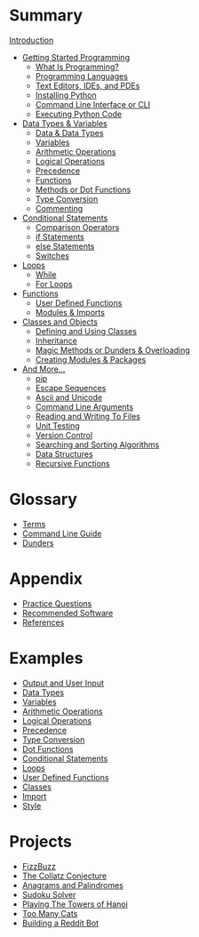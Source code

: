 # Summary

[Introduction](./introduction.md)
- [Getting Started Programming]()
	- [What Is Programming?](./started/what.md)
	- [Programming Languages](./started/langs.md)
	- [Text Editors, IDEs, and PDEs](./started/ide.md)
	- [Installing Python](./started/install_py.md)
	- [Command Line Interface or CLI](./started/cli.md)
	- [Executing Python Code](./started/run.md)
- [Data Types & Variables]()
	- [Data & Data Types](./data/data.md)
	- [Variables](./data/vars.md)
	- [Arithmetic Operations](./data/arithmetic.md)
	- [Logical Operations](./data/logic.md)
	- [Precedence](./data/precedence.md)
	- [Functions](./data/func.md)
	- [Methods or Dot Functions](./data/dot.md)
	- [Type Conversion](./data/conversion.md)
	- [Commenting](./data/comments.md)
- [Conditional Statements]()
	- [Comparison Operators](./conditional/operators.md)
	- [if Statements](./conditional/if.md)
	- [else Statements](./conditional/else.md)
	- [Switches](./conditional/switches.md)
- [Loops]()
	- [While](./loops/while.md)
	- [For Loops](./loops/for.md)
- [Functions]()
	- [User Defined Functions](./func/user.md)
	- [Modules & Imports](./func/modules.md)
- [Classes and Objects]()
	- [Defining and Using Classes](./oop/class.md)
	- [Inheritance](./oop/inheritance.md)
	- [Magic Methods or Dunders & Overloading](./oop/dunder.md)
	- [Creating Modules & Packages]()
- [And More...]()
    - [pip](./more/pip.md)
    - [Escape Sequences](./more/esc.md)
    - [Ascii and Unicode]()
    - [Command Line Arguments]()
    - [Reading and Writing To Files]()
    - [Unit Testing]()
    - [Version Control]()
    - [Searching and Sorting Algorithms]()
    - [Data Structures]()
    - [Recursive Functions]()
# Glossary
- [Terms](./glossary/terms.md)
- [Command Line Guide](./glossary/cli_guide.md)
- [Dunders](./glossary/dunder.md)
# Appendix
- [Practice Questions](./appendix/practice.md)
- [Recommended Software](./appendix/rec.md)
- [References](./appendix/ref.md)
# Examples
- [Output and User Input](./ex/out.md)
- [Data Types](./ex/types.md)
- [Variables](./ex/vars.md)
- [Arithmetic Operations](./ex/arithmetic.md)
- [Logical Operations](./ex/logic.md)
- [Precedence](./ex/precedence.md)
- [Type Conversion](./ex/cast.md)
- [Dot Functions](./ex/dot.md)
- [Conditional Statements](./ex/conditional.md)
- [Loops](./ex/loops.md)
- [User Defined Functions](./ex/udf.md)
- [Classes](./ex/class.md)
- [Import](./ex/import.md)
- [Style](./ex/style.md)

# Projects

- [FizzBuzz](./projects/fizzbuzz.md)
- [The Collatz Conjecture](./projects/collatz.md)
- [Anagrams and Palindromes]()
- [Sudoku Solver]()
- [Playing The Towers of Hanoi]()
- [Too Many Cats]()
- [Building a Reddit Bot]()

